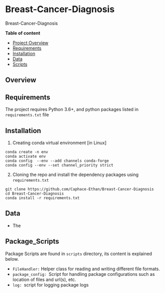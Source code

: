 # Breast-Cancer-Diagnosis
Breast-Cancer-Diagnosis

**Table of content**

- [Project Overview](#overview)
- [Requirements](#requirements)
- [Installation](#installation)
- [Data](#data)
- [Scripts](#pacakage_scripts)



## Overview



## Requirements
The project requires Python 3.6+, and python packages listed in `requirements.txt` file

## Installation 

1. Creating conda virtual environment [in Linux]
```
conda create -n env
conda activate env
conda config  --env --add channels conda-forge
conda config --env --set channel_priority strict
```

2. Cloning the repo and install the dependency packages using `requirements.txt`
```
git clone https://github.com/Caphace-Ethan/Breast-Cancer-Diagnosis
cd Breast-Cancer-Diagnosis
conda install -r requirements.txt
```

## Data

- The 

## Package_Scripts
Package Scripts are found in ```scripts``` directory, its content is explained below.

- ```FileHandler:``` Helper class for reading and writing different file formats.
- ```package_config: ```Script for handling package configurations such as location of files and url(s), etc.
- ```log: ```script for logging package logs
